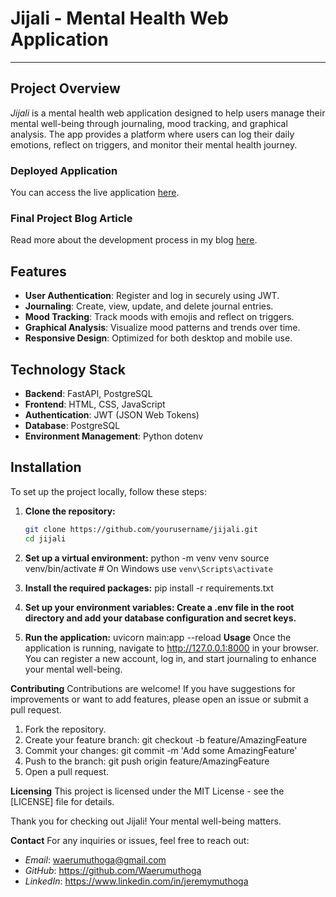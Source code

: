 # Jijali - Mental Health Web Application

---

## Project Overview

*Jijali* is a mental health web application designed to help users manage their mental well-being through journaling, mood tracking, and graphical analysis. The app provides a platform where users can log their daily emotions, reflect on triggers, and monitor their mental health journey.

### Deployed Application

You can access the live application [here](http://34.46.72.53/).

### Final Project Blog Article

Read more about the development process in my blog [here](https://www.linkedin.com/posts/jeremymuthoga_enhancing-mental-well-being-through-reflective-activity-7244420350346752000-9Jhi?utm_source=share&utm_medium=member_ios).

## Features

- **User Authentication**: Register and log in securely using JWT.
- **Journaling**: Create, view, update, and delete journal entries.
- **Mood Tracking**: Track moods with emojis and reflect on triggers.
- **Graphical Analysis**: Visualize mood patterns and trends over time.
- **Responsive Design**: Optimized for both desktop and mobile use.

## Technology Stack

- **Backend**: FastAPI, PostgreSQL
- **Frontend**: HTML, CSS, JavaScript
- **Authentication**: JWT (JSON Web Tokens)
- **Database**: PostgreSQL
- **Environment Management**: Python dotenv

## Installation

To set up the project locally, follow these steps:

1. **Clone the repository:**
   ```bash
   git clone https://github.com/yourusername/jijali.git
   cd jijali
2. **Set up a virtual environment:**
   python -m venv venv
   source venv/bin/activate  # On Windows use `venv\Scripts\activate`
   
3. **Install the required packages:**
   pip install -r requirements.txt
   
4. **Set up your environment variables: Create a .env file in the root directory and add your database configuration and secret keys.**

5. **Run the application:**
     uvicorn main:app --reload
**Usage**
Once the application is running, navigate to http://127.0.0.1:8000 in your browser. You can register a new account, log in, and start journaling to enhance your mental well-being.

**Contributing**
Contributions are welcome! If you have suggestions for improvements or want to add features, please open an issue or submit a pull request.
1. Fork the repository.
2. Create your feature branch: git checkout -b feature/AmazingFeature
3. Commit your changes: git commit -m 'Add some AmazingFeature'
4. Push to the branch: git push origin feature/AmazingFeature
5. Open a pull request.

**Licensing**
This project is licensed under the MIT License - see the [LICENSE] file for details.

Thank you for checking out Jijali! Your mental well-being matters.

**Contact**
For any inquiries or issues, feel free to reach out:
- *Email*: waerumuthoga@gmail.com
- *GitHub*: https://github.com/Waerumuthoga
- *LinkedIn*: https://www.linkedin.com/in/jeremymuthoga
